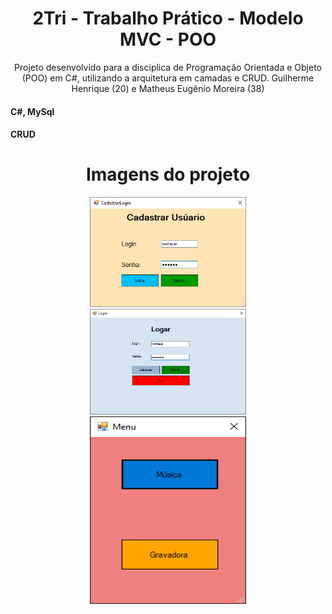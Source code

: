 <h1 align="center">2Tri - Trabalho Prático - Modelo MVC - POO</h1> 
<p align="center">Projeto desenvolvido para a disciplica de Programação Orientada e Objeto (POO) em C#, utilizando a arquitetura em camadas e CRUD. Guilherme Henrique (20) e Matheus Eugênio Moreira (38)</p>
<h4 align="left">C#, MySql</h4> 
<h4 align="left">CRUD</h4> 

<h1 align="center">Imagens do projeto</h1> 
 
<div align="center">
<img  src="img/cadastrar.png" width="250px"</img> 
 </div>
<div align="center">
<img  src="img/login.png" width="250px"</img> 
 </div> 
 <div align="center">
<img src="img/menu.png" height="300px" width="250px"</img> 
 </div>
